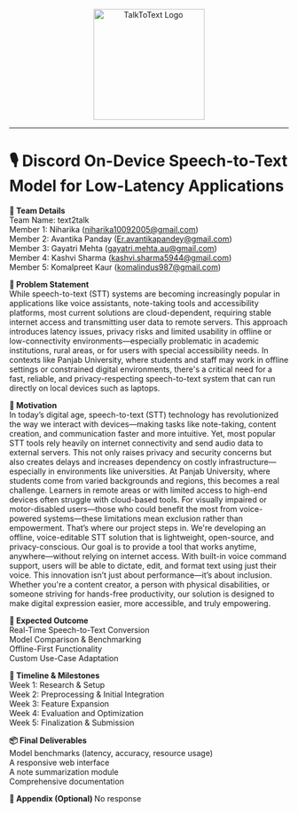 <p align="center">
  <img src="https://github.com/user-attachments/assets/9697997e-72e9-48ec-8ccc-c3c564356464" alt="TalkToText Logo" width="200"/>
</p>

<hr>
<h1>🎙️ Discord On-Device Speech-to-Text Model for Low-Latency Applications</h1>

<b> 👥 Team Details </b>
</br>
Team Name: text2talk
</br>
Member 1: Niharika (niharika10092005@gmail.com)
</br>
Member 2: Avantika Panday (Er.avantikapandey@gmail.com)
</br>
Member 3: Gayatri Mehta (gayatri.mehta.au@gmail.com)
</br>
Member 4: Kashvi Sharma (kashvi.sharma5944@gmail.com)
</br>
Member 5: Komalpreet Kaur (komalindus987@gmail.com)

<b> 🧩 Problem Statement  </b>
</br>
While speech-to-text (STT) systems are becoming increasingly popular in applications like voice assistants, note-taking tools and accessibility platforms, most current solutions are cloud-dependent, requiring stable internet access and transmitting user data to remote servers. This approach introduces latency issues, privacy risks and limited usability in offline or low-connectivity environments—especially problematic in academic institutions, rural areas, or for users with special accessibility needs.
In contexts like Panjab University, where students and staff may work in offline settings or constrained digital environments, there's a critical need for a fast, reliable, and privacy-respecting speech-to-text system that can run directly on local devices such as laptops.

<b> 🚀 Motivation  </b>
</br>
In today’s digital age, speech-to-text (STT) technology has revolutionized the way we interact with devices—making tasks like note-taking, content creation, and communication faster and more intuitive. Yet, most popular STT tools rely heavily on internet connectivity and send audio data to external servers. This not only raises privacy and security concerns but also creates delays and increases dependency on costly infrastructure—especially in environments like universities.
At Panjab University, where students come from varied backgrounds and regions, this becomes a real challenge. Learners in remote areas or with limited access to high-end devices often struggle with cloud-based tools. For visually impaired or motor-disabled users—those who could benefit the most from voice-powered systems—these limitations mean exclusion rather than empowerment.
That’s where our project steps in.
We're developing an offline, voice-editable STT solution that is lightweight, open-source, and privacy-conscious. Our goal is to provide a tool that works anytime, anywhere—without relying on internet access. With built-in voice command support, users will be able to dictate, edit, and format text using just their voice.
This innovation isn’t just about performance—it’s about inclusion. Whether you're a content creator, a person with physical disabilities, or someone striving for hands-free productivity, our solution is designed to make digital expression easier, more accessible, and truly empowering.

<b> 🎯 Expected Outcome  </b>
</br>
Real-Time Speech-to-Text Conversion
</br>
Model Comparison & Benchmarking
</br>
Offline-First Functionality
</br>
Custom Use-Case Adaptation

<b> 📅 Timeline & Milestones  </b>
</br>
Week 1: Research & Setup
</br>
Week 2: Preprocessing & Initial Integration
</br>
Week 3: Feature Expansion
</br>
Week 4: Evaluation and Optimization
</br>
Week 5: Finalization & Submission

<b> 📦 Final Deliverables  </b>
</br>
Model benchmarks (latency, accuracy, resource usage)
</br>
A responsive web interface
</br>
A note summarization module
</br>
Comprehensive documentation

<b> 📎 Appendix (Optional) </b>
No response
